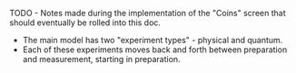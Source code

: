 
TODO - Notes made during the implementation of the "Coins" screen that should eventually be rolled into this doc.
- The main model has two "experiment types" - physical and quantum.
- Each of these experiments moves back and forth between preparation and measurement, starting in preparation.